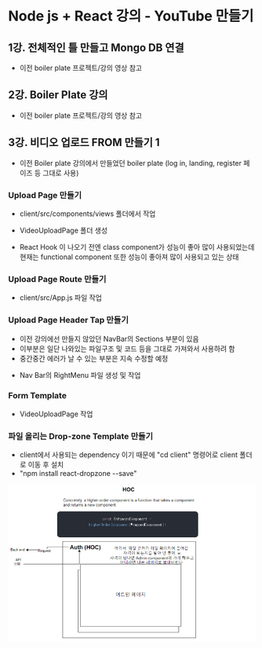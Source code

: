 # Node js + React 강의 - YouTube 만들기

## 1강. 전체적인 틀 만들고 Mongo DB 연결
- 이전 boiler plate 프로젝트/강의 영상 참고

## 2강. Boiler Plate 강의
- 이전 boiler plate 프로젝트/강의 영상 참고

## 3강. 비디오 업로드 FROM 만들기 1
- 이전 Boiler plate 강의에서 만들었던 boiler plate (log in, landing, register 페이즈 등 그대로 사용)

### Upload Page 만들기
- client/src/components/views 폴더에서 작업
- VideoUploadPage 폴더 생성

- React Hook 이 나오기 전엔 class component가 성능이 좋아 많이 사용되었는데 현재는 functional component 또한 성능이 좋아져 많이 사용되고 있는 상태

### Upload Page Route 만들기
- client/src/App.js 파일 작업

### Upload Page Header Tap 만들기
* 이전 강의에선 만들지 않았던 NavBar의 Sections 부분이 있음
* 이부분은 일단 나와있는 파일구조 및 코드 등을 그대로 가져와서 사용하려 함
* 중간중간 에러가 날 수 있는 부분은 지속 수정할 예정
- Nav Bar의 RightMenu 파일 생성 및 작업

### Form Template 
- VideoUploadPage 작업

### 파일 올리는 Drop-zone Template 만들기
- client에서 사용되는 dependency 이기 때문에 "cd client" 명령어로 client 폴더로 이동 후 설치
- "npm install react-dropzone --save"


<img src="https://raw.githubusercontent.com/tjdwoocn/Basic-NodeJS-React/main/imgs/20220413_152738.png" alt="alt text" title="image Title" align='center' />
